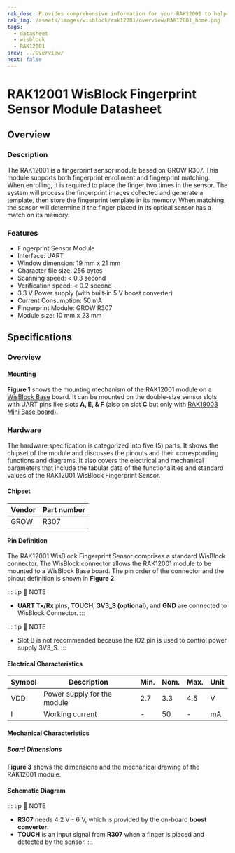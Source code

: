 ```yaml
---
rak_desc: Provides comprehensive information for your RAK12001 to help you use it. This information includes technical specifications, characteristics, and requirements, and it also discusses the device components.
rak_img: /assets/images/wisblock/rak12001/overview/RAK12001_home.png
tags:
  - datasheet
  - wisblock
  - RAK12001
prev: ../Overview/
next: false
---
```


# RAK12001 WisBlock Fingerprint Sensor Module Datasheet

## Overview

### Description

The RAK12001 is a fingerprint sensor module based on GROW R307. This module supports both fingerprint enrollment and fingerprint matching. When enrolling, it is required to place the finger two times in the sensor. The system will process the fingerprint images collected and generate a template, then store the fingerprint template in its memory. When matching, the sensor will determine if the finger placed in its optical sensor has a match on its memory.


### Features

- Fingerprint Sensor Module
- Interface: UART
- Window dimension: 19&nbsp;mm x 21&nbsp;mm
- Character file size: 256 bytes
- Scanning speed: < 0.3 second
- Verification speed: < 0.2 second
- 3.3&nbsp;V Power supply (with built-in 5&nbsp;V boost converter)
- Current Consumption: 50&nbsp;mA
- Fingerprint Module: GROW R307
- Module size: 10&nbsp;mm x 23&nbsp;mm

## Specifications

### Overview 

#### Mounting

**Figure 1** shows the mounting mechanism of the RAK12001 module on a [WisBlock Base](https://docs.rakwireless.com/Product-Categories/WisBlock/#wisblock-base) board. It can be mounted on the double-size sensor slots with UART pins like slots **A, E, & F** (also on slot **C** but only with [RAK19003 Mini Base board](https://docs.rakwireless.com/Product-Categories/WisBlock/RAK19003/Overview/#product-description)).

<rk-img
  src="/assets/images/wisblock/rak12001/datasheet/mounting.png"
  width="60%"
  caption="RAK12001 WisBlock Fingerprint Sensor Module Mounting"
/>


### Hardware
The hardware specification is categorized into five (5) parts. It shows the chipset of the module and discusses the pinouts and their corresponding functions and diagrams. It also covers the electrical and mechanical parameters that include the tabular data of the functionalities and standard values of the RAK12001 WisBlock Fingerprint Sensor.

#### Chipset

| Vendor  | Part number |
| ------- | ----------- |
| GROW    |   R307      |

#### Pin Definition

The RAK12001 WisBlock Fingerprint Sensor comprises a standard WisBlock connector. The WisBlock connector allows the RAK12001 module to be mounted to a WisBlock Base board. The pin order of the connector and the pinout definition is shown in **Figure 2**.

::: tip 📝 NOTE
- **UART Tx/Rx** pins, **TOUCH**, **3V3_S (optional)**, and **GND** are connected to WisBlock Connector.
:::

 <rk-img
  src="/assets/images/wisblock/rak12001/datasheet/RAK12001_Pinout.svg"
  width="80%"
  caption="RAK12001 WisBlock Fingerprint Sensor Module Pinout"
/>

::: tip 📝 NOTE
- Slot B is not recommended because the IO2 pin is used to control power supply 3V3_S.
:::  

#### Electrical Characteristics


| Symbol | Description                 | Min. | Nom. | Max. | Unit |
| ------ | --------------------------- | ---- | ---- | ---- | ---- |
| VDD    | Power supply for the module | 2.7  | 3.3  | 4.5  | V    |
| I      | Working current             | -    | 50   | -    | mA   |


#### Mechanical Characteristics

##### Board Dimensions

**Figure 3** shows the dimensions and the mechanical drawing of the RAK12001 module.

 <rk-img
  src="/assets/images/wisblock/rak12001/datasheet/mechanical-drawing.png"
  width="60%"
  caption="RAK12001 WisBlock Fingerprint Sensor Module Dimensions"
/>


#### Schematic Diagram

<rk-img
  src="/assets/images/wisblock/rak12001/datasheet/schematic_vb.png"
  width="100%"
  caption="WisConnector and RAK12001 Schematic"
/>

::: tip 📝 NOTE
- **R307** needs 4.2&nbsp;V - 6&nbsp;V, which is provided by the on-board **boost converter**.
- **TOUCH** is an input signal from **R307** when a finger is placed and detected by the sensor.
:::
​      


